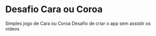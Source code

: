 # Desafio Cara ou Coroa

Simples jogo de Cara ou Coroa
Desafio de criar o app sem assistir os vídeos